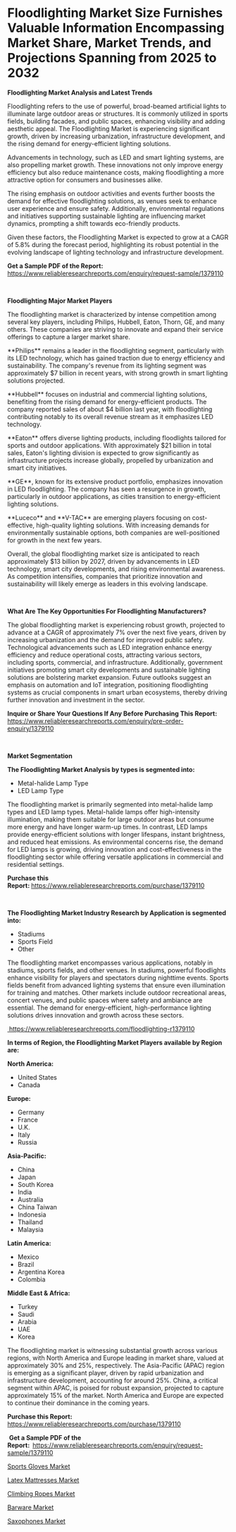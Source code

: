 <p><h1>Floodlighting Market Size Furnishes Valuable Information Encompassing Market Share, Market Trends, and Projections Spanning from 2025 to 2032</h1></p><p><strong>Floodlighting Market Analysis and Latest Trends</strong></p>
<p><p>Floodlighting refers to the use of powerful, broad-beamed artificial lights to illuminate large outdoor areas or structures. It is commonly utilized in sports fields, building facades, and public spaces, enhancing visibility and adding aesthetic appeal. The Floodlighting Market is experiencing significant growth, driven by increasing urbanization, infrastructure development, and the rising demand for energy-efficient lighting solutions. </p><p>Advancements in technology, such as LED and smart lighting systems, are also propelling market growth. These innovations not only improve energy efficiency but also reduce maintenance costs, making floodlighting a more attractive option for consumers and businesses alike. </p><p>The rising emphasis on outdoor activities and events further boosts the demand for effective floodlighting solutions, as venues seek to enhance user experience and ensure safety. Additionally, environmental regulations and initiatives supporting sustainable lighting are influencing market dynamics, prompting a shift towards eco-friendly products. </p><p>Given these factors, the Floodlighting Market is expected to grow at a CAGR of 5.8% during the forecast period, highlighting its robust potential in the evolving landscape of lighting technology and infrastructure development.</p></p>
<p><strong>Get a Sample PDF of the Report:&nbsp;</strong> <a href="https://www.reliableresearchreports.com/enquiry/request-sample/1379110?utm_campaign=114&utm_medium=2&utm_source=Github&utm_content=ia&utm_term=05022025&utm_id=floodlighting">https://www.reliableresearchreports.com/enquiry/request-sample/1379110</a></p>
<p>&nbsp;</p>
<p><strong>Floodlighting Major Market Players</strong></p>
<p><p>The floodlighting market is characterized by intense competition among several key players, including Philips, Hubbell, Eaton, Thorn, GE, and many others. These companies are striving to innovate and expand their service offerings to capture a larger market share.</p><p>**Philips** remains a leader in the floodlighting segment, particularly with its LED technology, which has gained traction due to energy efficiency and sustainability. The company's revenue from its lighting segment was approximately $7 billion in recent years, with strong growth in smart lighting solutions projected.</p><p>**Hubbell** focuses on industrial and commercial lighting solutions, benefiting from the rising demand for energy-efficient products. The company reported sales of about $4 billion last year, with floodlighting contributing notably to its overall revenue stream as it emphasizes LED technology.</p><p>**Eaton** offers diverse lighting products, including floodlights tailored for sports and outdoor applications. With approximately $21 billion in total sales, Eaton's lighting division is expected to grow significantly as infrastructure projects increase globally, propelled by urbanization and smart city initiatives.</p><p>**GE**, known for its extensive product portfolio, emphasizes innovation in LED floodlighting. The company has seen a resurgence in growth, particularly in outdoor applications, as cities transition to energy-efficient lighting solutions.</p><p>**Luceco** and **V-TAC** are emerging players focusing on cost-effective, high-quality lighting solutions. With increasing demands for environmentally sustainable options, both companies are well-positioned for growth in the next few years.</p><p>Overall, the global floodlighting market size is anticipated to reach approximately $13 billion by 2027, driven by advancements in LED technology, smart city developments, and rising environmental awareness. As competition intensifies, companies that prioritize innovation and sustainability will likely emerge as leaders in this evolving landscape.</p></p>
<p>&nbsp;</p>
<p><strong>What Are The Key Opportunities For Floodlighting Manufacturers?</strong></p>
<p><p>The global floodlighting market is experiencing robust growth, projected to advance at a CAGR of approximately 7% over the next five years, driven by increasing urbanization and the demand for improved public safety. Technological advancements such as LED integration enhance energy efficiency and reduce operational costs, attracting various sectors, including sports, commercial, and infrastructure. Additionally, government initiatives promoting smart city developments and sustainable lighting solutions are bolstering market expansion. Future outlooks suggest an emphasis on automation and IoT integration, positioning floodlighting systems as crucial components in smart urban ecosystems, thereby driving further innovation and investment in the sector.</p></p>
<p><strong>Inquire or Share Your Questions If Any Before Purchasing This Report:</strong> <a href="https://www.reliableresearchreports.com/enquiry/pre-order-enquiry/1379110?utm_campaign=114&utm_medium=2&utm_source=Github&utm_content=ia&utm_term=05022025&utm_id=floodlighting">https://www.reliableresearchreports.com/enquiry/pre-order-enquiry/1379110</a></p>
<p>&nbsp;</p>
<p><strong>Market Segmentation</strong></p>
<p><strong>The Floodlighting Market Analysis by types is segmented into:</strong></p>
<p><ul><li>Metal-halide Lamp Type</li><li>LED Lamp Type</li></ul></p>
<p><p>The floodlighting market is primarily segmented into metal-halide lamp types and LED lamp types. Metal-halide lamps offer high-intensity illumination, making them suitable for large outdoor areas but consume more energy and have longer warm-up times. In contrast, LED lamps provide energy-efficient solutions with longer lifespans, instant brightness, and reduced heat emissions. As environmental concerns rise, the demand for LED lamps is growing, driving innovation and cost-effectiveness in the floodlighting sector while offering versatile applications in commercial and residential settings.</p></p>
<p><strong>Purchase this Report:&nbsp;</strong><a href="https://www.reliableresearchreports.com/purchase/1379110?utm_campaign=114&utm_medium=2&utm_source=Github&utm_content=ia&utm_term=05022025&utm_id=floodlighting">https://www.reliableresearchreports.com/purchase/1379110</a></p>
<p>&nbsp;</p>
<p><strong>The Floodlighting Market Industry Research by Application is segmented into:</strong></p>
<p><ul><li>Stadiums</li><li>Sports Field</li><li>Other</li></ul></p>
<p><p>The floodlighting market encompasses various applications, notably in stadiums, sports fields, and other venues. In stadiums, powerful floodlights enhance visibility for players and spectators during nighttime events. Sports fields benefit from advanced lighting systems that ensure even illumination for training and matches. Other markets include outdoor recreational areas, concert venues, and public spaces where safety and ambiance are essential. The demand for energy-efficient, high-performance lighting solutions drives innovation and growth across these sectors.</p></p>
<p><a href="https://www.reliableresearchreports.com/floodlighting-r1379110?utm_campaign=114&utm_medium=2&utm_source=Github&utm_content=ia&utm_term=05022025&utm_id=floodlighting">&nbsp;https://www.reliableresearchreports.com/floodlighting-r1379110</a></p>
<p><strong>In terms of Region, the Floodlighting Market Players available by Region are:</strong></p>
<p>
    <p> <strong> North America: </strong>
        <ul>
            <li>United States</li>
            <li>Canada</li>
        </ul>
        </p> 
    <p> <strong> Europe: </strong>
        <ul>
            <li>Germany</li>
            <li>France</li>
            <li>U.K.</li>
            <li>Italy</li>
            <li>Russia</li>
        </ul>
        </p> 
    <p> <strong> Asia-Pacific: </strong>
        <ul>
            <li>China</li>
            <li>Japan</li>
            <li>South Korea</li>
            <li>India</li>
            <li>Australia</li>
            <li>China Taiwan</li>
            <li>Indonesia</li>
            <li>Thailand</li>
            <li>Malaysia</li>
        </ul>
        </p> 
    <p> <strong> Latin America: </strong>
        <ul>
            <li>Mexico</li>
            <li>Brazil</li>
            <li>Argentina Korea</li>
            <li>Colombia</li>
        </ul>
        </p> 
    <p> <strong> Middle East & Africa: </strong>
        <ul>
            <li>Turkey</li>
            <li>Saudi</li>
            <li>Arabia</li>
            <li>UAE</li>
            <li>Korea</li>
        </ul>
    </p>
    </p>
<p><p>The floodlighting market is witnessing substantial growth across various regions, with North America and Europe leading in market share, valued at approximately 30% and 25%, respectively. The Asia-Pacific (APAC) region is emerging as a significant player, driven by rapid urbanization and infrastructure development, accounting for around 25%. China, a critical segment within APAC, is poised for robust expansion, projected to capture approximately 15% of the market. North America and Europe are expected to continue their dominance in the coming years.</p></p>
<p><strong>Purchase this Report: </strong><a href="https://www.reliableresearchreports.com/purchase/1379110?utm_campaign=114&utm_medium=2&utm_source=Github&utm_content=ia&utm_term=05022025&utm_id=floodlighting">https://www.reliableresearchreports.com/purchase/1379110</a></p>
<p>&nbsp;<strong>Get a Sample PDF of the Report:&nbsp;&nbsp;</strong><a href="https://www.reliableresearchreports.com/enquiry/request-sample/1379110?utm_campaign=114&utm_medium=2&utm_source=Github&utm_content=ia&utm_term=05022025&utm_id=floodlighting">https://www.reliableresearchreports.com/enquiry/request-sample/1379110</a></p>
<p><strong></strong></p>
<p><p><a href="https://github.com/donnettaletizia/Market-Research-Report-List-1/blob/main/sports-gloves-market.md?utm_campaign=114&utm_medium=2&utm_source=Github&utm_content=ia&utm_term=05022025&utm_id=floodlighting">Sports Gloves Market</a></p><p><a href="https://github.com/skerretflossie9297/Market-Research-Report-List-1/blob/main/latex-mattresses-market.md?utm_campaign=114&utm_medium=2&utm_source=Github&utm_content=ia&utm_term=05022025&utm_id=floodlighting">Latex Mattresses Market</a></p><p><a href="https://github.com/bogganbillie6969/Market-Research-Report-List-1/blob/main/climbing-ropes-market.md?utm_campaign=114&utm_medium=2&utm_source=Github&utm_content=ia&utm_term=05022025&utm_id=floodlighting">Climbing Ropes Market</a></p><p><a href="https://github.com/alberthagorsuch/Market-Research-Report-List-1/blob/main/barware-market.md?utm_campaign=114&utm_medium=2&utm_source=Github&utm_content=ia&utm_term=05022025&utm_id=floodlighting">Barware Market</a></p><p><a href="https://github.com/shondapmbau/Market-Research-Report-List-1/blob/main/saxophones-market.md?utm_campaign=114&utm_medium=2&utm_source=Github&utm_content=ia&utm_term=05022025&utm_id=floodlighting">Saxophones Market</a></p></p>